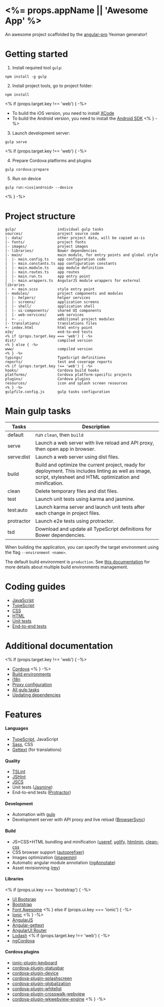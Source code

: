 # <%= props.appName || 'Awesome App' %>

An awesome project scaffolded by the [angular-pro](https://github.com/angular-starter-kit/generator-angular-pro) Yeoman generator!

# Getting started

1. Install required tool `gulp`:
 ```
 npm install -g gulp
 ```

2. Install project tools, go to project folder:
 ```
 npm install
 ```
<% if (props.target.key !== 'web') { -%>

 - To build the iOS version, you need to install [XCode](https://itunes.apple.com/app/xcode/id497799835)
 - To build the Android version, you need to install the
   [Android SDK](http://developer.android.com/sdk/installing/index.html)
<% } -%>

3. Launch development server:
 ```
 gulp serve
 ```
<% if (props.target.key !== 'web') { -%>

4. Prepare Cordova platforms and plugins
 ```
 gulp cordova:prepare
 ```
 
5. Run on device
 ```
 gulp run:<ios|android> --device
 ```
<% } -%>

# Project structure
```
gulp/                   individual gulp tasks
sources/                project source code
|- data/                other project data, will be copied as-is
|- fonts/               project fonts
|- images/              project images
|- libraries/           Bower dependencies
|- main/                main module, for entry points and global style
|  |- main.config.ts    app configuration code
|  |- main.constants.ts app configuration constants
|  |- main.module.ts    app module definition
|  |- main.routes.ts    app routes
|  |- main.run.ts       app entry point
|  |- main.wrappers.ts  AngularJS module wrappers for external libraries
|  +- main.scss         style entry point
|- modules/             project components and modules
|  |- helpers/          helper services
|  |- screens/          application screens
|  |- shell/            application shell
|  |- ui-components/    shared UI components
|  |- web-services/     web services
|  +- ...               additional project modules
|- translations/        translations files
+- index.html           html entry point
e2e/                    end-to-end tests
<% if (props.target.key === 'web') { -%>
dist/                   compiled version
<% } else { -%>
www/                    compiled version
<% } -%>
typings/                TypeScript definitions
reports/                test and coverage reports
<% if (props.target.key !== 'web') { -%>
hooks/                  Cordova build hooks
platforms/              Cordova platform-specific projects
plugins/                Cordova plugins
resources/              icon and splash screen resources
<% } -%>
gulpfile.config.js      gulp tasks configuration
```

# Main gulp tasks

Tasks       | Description
------------|-------------------------------------------------------------------------------
default     | run `clean`, then `build`
serve       | Launch a web server with live reload and API proxy, then open app in browser.
serve:dist  | Launch a web server using dist files.
build       | Build and optimize the current project, ready for deployment. This includes linting as well as image, script, stylesheet and HTML optimization and minification.
clean       | Delete temporary files and dist files.
test        | Launch unit tests using karma and jasmine.
test:auto   | Launch karma server and launch unit tests after each change in project files.
protractor  | Launch e2e tests using protractor.
tsd         | Download and update all TypeScript definitions for Bower dependencies.

When building the application, you can specify the target environment using the flag `--environment <name>`.

The default build environment is `production`. See [this documentation](docs/build-environments.md) for more details
about multiple build environments management.

# Coding guides

- [JavaScript](docs/coding-guides/javascript.md)
- [TypeScript](docs/coding-guides/typescript.md)
- [CSS](docs/coding-guides/css.md)
- [HTML](docs/coding-guides/html.md)
- [Unit tests](docs/coding-guides/unit-tests.md)
- [End-to-end tests](docs/coding-guides/e2e-tests.md)

# Additional documentation
<% if (props.target.key !== 'web') { -%>
- [Cordova](docs/cordova.md)
<% } -%>
- [Build environments](docs/build-environments.md)
- [i18n](docs/i18n.md)
- [Proxy configuration](docs/proxy.md)
- [All gulp tasks](docs/tasks.md)
- [Updating dependencies](docs/updating.md)

# Features

#### Languages
- [TypeScript](http://www.typescriptlang.org), JavaScript
- [Sass](http://sass-lang.com/), CSS
- [Gettext](https://angular-gettext.rocketeer.be) (for translations)

#### Quality
- [TSLint](https://github.com/palantir/tslint)
- [JSHint](http://jshint.com)
- [JSCS](http://jscs.info)
- Unit tests ([Jasmine](http://jasmine.github.io))
- End-to-end tests ([Protractor](https://github.com/angular/protractor))

#### Development
- Automation with [gulp](http://gulpjs.com)
- Development server with API proxy and live reload ([BrowserSync](http://www.browsersync.io))

#### Build
- JS+CSS+HTML bundling and minification ([useref](https://github.com/jonkemp/gulp-useref), 
  [uglify](https://github.com/terinjokes/gulp-uglify), 
  [htmlmin](https://github.com/jonschlinkert/gulp-htmlmin), 
  [clean-css](https://www.npmjs.com/package/gulp-clean-css) 
- CSS browser support ([autoprefixer](https://github.com/sindresorhus/gulp-autoprefixer))
- Images optimization ([imagemin](https://github.com/sindresorhus/gulp-imagemin))
- Automatic angular module annotation ([ngAnnotate](https://github.com/Kagami/gulp-ng-annotate))
- Asset revisionning ([rev](https://github.com/sindresorhus/gulp-rev))

#### Libraries
<% if (props.ui.key === 'bootstrap') { -%>
- [UI Bootsrap](https://angular-ui.github.io/bootstrap)
- [Bootstrap](http://getbootstrap.com)
- [Font Awesome](http://fortawesome.github.io/Font-Awesome)
<% } else if (props.ui.key === 'ionic') { -%>
- [Ionic](http://ionicframework.com/)
<% } -%>
- [AngularJS](https://angularjs.org)
- [Angular-gettext](https://angular-gettext.rocketeer.be)
- [AngularUI Router](https://github.com/angular-ui/ui-router)
- [Lodash](https://lodash.com)
<% if (props.target.key !== 'web') { -%>
- [ngCordova](http://ngcordova.com/)

#### Cordova plugins
- [ionic-plugin-keyboard](https://github.com/driftyco/ionic-plugin-keyboard)
- [cordova-plugin-statusbar](https://github.com/apache/cordova-plugin-statusbar)
- [cordova-plugin-device](https://github.com/apache/cordova-plugin-device)
- [cordova-plugin-splashscreen](https://github.com/apache/cordova-plugin-splashscreen)
- [cordova-plugin-globalization](https://github.com/apache/cordova-plugin-globalization)
- [cordova-plugin-whitelist](https://github.com/apache/cordova-plugin-whitelist)
- [cordova-plugin-crosswalk-webview](https://github.com/crosswalk-project/cordova-plugin-crosswalk-webview)
- [cordova-plugin-wkwebview-engine](https://github.com/apache/cordova-plugin-wkwebview-engine)
<% } -%>
